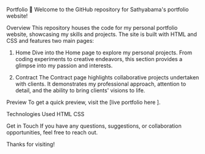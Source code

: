  Portfolio 
🚀 Welcome to the GitHub repository for Sathyabama's portfolio website!

Overview
This repository houses the code for my personal portfolio website, showcasing my skills and projects. The site is built with HTML and CSS and features two main pages:

1. Home
Dive into the Home page to explore my personal projects. From coding experiments to creative endeavors, this section provides a glimpse into my passion and interests.

2. Contract
The Contract page highlights collaborative projects undertaken with clients. It demonstrates my professional approach, attention to detail, and the ability to bring clients' visions to life.

Preview
To get a quick preview, visit the [live portfolio here  ].

Technologies Used
HTML
CSS

Get in Touch
If you have any questions, suggestions, or collaboration opportunities, feel free to reach out.

Thanks for visiting!

